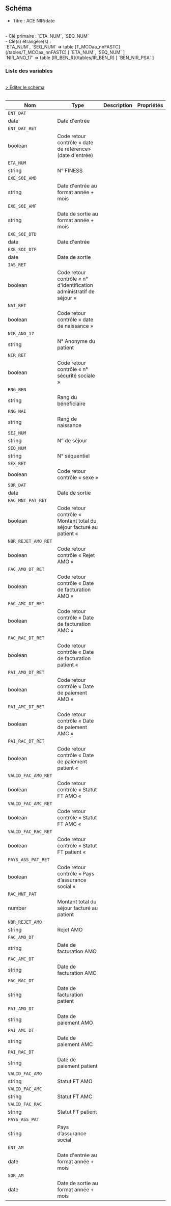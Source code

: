 ## Schéma

- Titre : ACE NIR/date
<br />
- Clé primaire : `ETA_NUM`, `SEQ_NUM`
<br />
- Clé(s) étrangère(s) : <br />
`ETA_NUM`, `SEQ_NUM` => table [T_MCOaa_nnFASTC](/tables/T_MCOaa_nnFASTC) [ `ETA_NUM`, `SEQ_NUM` ]<br />
`NIR_ANO_17` => table [IR_BEN_R](/tables/IR_BEN_R) [ `BEN_NIR_PSA` ]<br />

### Liste des variables
<br />
<div>
    <a href="https://gitlab.com/healthdatahub/schema-snds/edit/master/schemas/PMSI/PMSI%20MCO/T_MCOaa_nnCSTC.json"  
    arget="_blank" rel="noopener noreferrer">> Éditer le schéma</a>
    <OutboundLink />
</div>
<br />

Nom|Type|Description|Propriétés
-|-|-|-
`ENT_DAT`|
date|Date d&#x27;entrée||
`ENT_DAT_RET`|
boolean|Code retour contrôle « date de référence» (date d&#x27;entrée)||
`ETA_NUM`|
string|N° FINESS||
`EXE_SOI_AMD`|
string|Date d&#x27;entrée au format année + mois||
`EXE_SOI_AMF`|
string|Date de sortie au format année + mois||
`EXE_SOI_DTD`|
date|Date d&#x27;entrée||
`EXE_SOI_DTF`|
date|Date de sortie||
`IAS_RET`|
boolean|Code retour contrôle « n° d&#x27;identification administratif de séjour »||
`NAI_RET`|
boolean|Code retour contrôle « date de naissance »||
`NIR_ANO_17`|
string|N° Anonyme du patient||
`NIR_RET`|
boolean|Code retour contrôle « n° sécurité sociale »||
`RNG_BEN`|
string|Rang du bénéficiaire||
`RNG_NAI`|
string|Rang de naissance||
`SEJ_NUM`|
string|N° de séjour||
`SEQ_NUM`|
string|N° séquentiel||
`SEX_RET`|
boolean|Code retour contrôle « sexe »||
`SOR_DAT`|
date|Date de sortie||
`RAC_MNT_PAT_RET`|
boolean|Code retour contrôle « Montant total du séjour facturé au patient «||
`NBR_REJET_AMO_RET`|
boolean|Code retour contrôle « Rejet AMO «||
`FAC_AMO_DT_RET`|
boolean|Code retour contrôle « Date de facturation AMO «||
`FAC_AMC_DT_RET`|
boolean|Code retour contrôle « Date de facturation AMC «||
`FAC_RAC_DT_RET`|
boolean|Code retour contrôle « Date de facturation patient «||
`PAI_AMO_DT_RET`|
boolean|Code retour contrôle « Date de paiement AMO «||
`PAI_AMC_DT_RET`|
boolean|Code retour contrôle « Date de paiement AMC «||
`PAI_RAC_DT_RET`|
boolean|Code retour contrôle « Date de paiement patient «||
`VALID_FAC_AMO_RET`|
boolean|Code retour contrôle « Statut FT AMO «||
`VALID_FAC_AMC_RET`|
boolean|Code retour contrôle « Statut FT AMC «||
`VALID_FAC_RAC_RET`|
boolean|Code retour contrôle « Statut FT patient «||
`PAYS_ASS_PAT_RET`|
boolean|Code retour contrôle « Pays d’assurance social «||
`RAC_MNT_PAT`|
number|Montant total du séjour facturé au patient||
`NBR_REJET_AMO`|
string|Rejet AMO||
`FAC_AMO_DT`|
string|Date de facturation AMO||
`FAC_AMC_DT`|
string|Date de facturation AMC||
`FAC_RAC_DT`|
string|Date de facturation patient||
`PAI_AMO_DT`|
string|Date de paiement AMO||
`PAI_AMC_DT`|
string|Date de paiement AMC||
`PAI_RAC_DT`|
string|Date de paiement patient||
`VALID_FAC_AMO`|
string|Statut FT AMO||
`VALID_FAC_AMC`|
string|Statut FT AMC||
`VALID_FAC_RAC`|
string|Statut FT patient||
`PAYS_ASS_PAT`|
string|Pays d’assurance social||
`ENT_AM`|
date|Date d&#x27;entrée au format année + mois||
`SOR_AM`|
date|Date de sortie au format année + mois||

